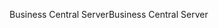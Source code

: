 <span data-ttu-id="de7a9-101">Business Central Server</span><span class="sxs-lookup"><span data-stu-id="de7a9-101">Business Central Server</span></span>